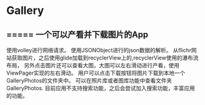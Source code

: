# Gallery
=====
一个可以产看并下载图片的App
------------
使用volley进行网络请求。
使用JSONObject进行的json数据的解析。
从flichr网站获取图片，之后使用glide加载到recyclerView上的,recyclerView使用的瀑布流布局，
另外点击图片还可以查看大图，大图可以左右滑动进行产看，使用ViewPager实现的左右滑动。
用户可以点击下载按钮将图片下载到本地一个GalleryPhotos的文件夹中。
可以在照片库或者图库功能中查看文件夹GalleryPhotos.
目前应用不支持搜索功能，之后会尝试加入搜索功能，丰富应用的功能。
